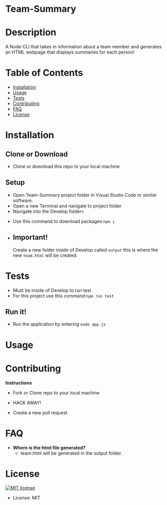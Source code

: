 # Team-Summary

<h1>Description</h1>

A Node CLI that takes in information about a team member and generates an HTML webpage that displays summaries for each person!
<h1>Table of Contents</h1>

<ul>
<li><a href="#installation">Installation</a></li>
<li><a href="#usage">Usage</a></li>
<li><a href="#tests">Tests</a></li>
<li><a href="#contributing">Contributing</a></li>
<li><a href="#faq">FAQ</a></li>
<li><a href="#license">License</a></li>
</ul>

<h1>Installation</h1>

<h2>Clone or Download</h2>
<ul>
<li>Clone or download this repo to your local machine</li>
</ul>
<h2>Setup</h2>
<ul>
<li>Open Team-Summary project folder in Visual Studio Code or similar software.</li>
  <li>Open a new Terminal and navigate to project folder</li>
<li>Navigate into the Develop folder<
</ul>
<ul>
<li>Use this command to download packages:<code>npm i</code>
</li>
</ul>
<ul>
  <li><h2><strong>Important!</strong></h2> Create a new folder inside of Develop called <code>output</code> this is where the new <code>team.html</code> will be created.
</ul>
  
<h1>Tests</h1>
<ul>
  <li>Must be inside of Develop to run test</li>
<li>For this project use this command:<code>npm run test</code></li>
</ul>

<h2>Run it!</h2>
<ul>
<li>Run the application by entering <code>node app.js</code></li>
</ul>
<h1>Usage</h1>

<h1>Contributing</h1>

<p><strong>Instructions</strong></p>
<ul>
<li>
<p>Fork or Clone repo to your local machine</p>
</li>
<li>
<p>HACK AWAY!</p>
</li>
<li>
<p>Create a new pull request</p>
</li>
</ul>

<h1>FAQ</h1>

<ul>
<li><strong>Where is the html file generated?</strong>
<ul>
<li>team.html will be generated in the output folder.
</ul>
</ul>
<h1>License</h1>

<p><a href="https://lbesson.mit-license.org/"><img src="https://img.shields.io/badge/License-MIT-blue.svg" alt="MIT license"></a></p>

<ul>
<li>License: MIT</li>
</ul>
